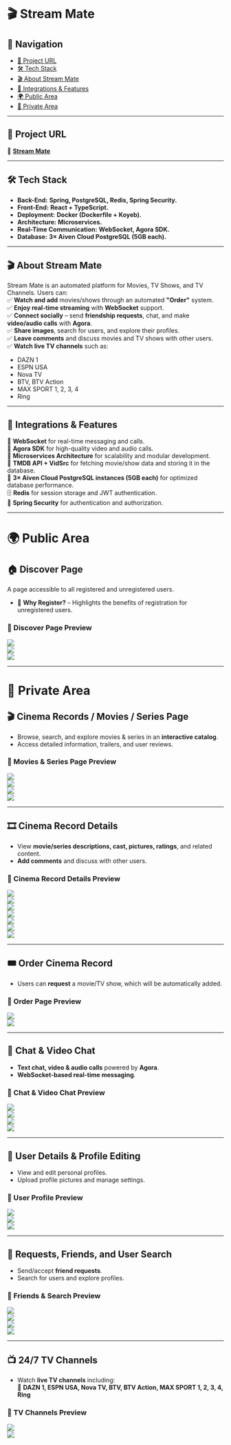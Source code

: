 # 🎬 Stream Mate  

## 🔗 Navigation  
- [🚀 Project URL](#-project-url)  
- [🛠 Tech Stack](#-tech-stack)  
- [🎬 About Stream Mate](#-about-stream-mate)  
- [🔌 Integrations & Features](#-integrations--features)  
- [🌍 Public Area](#-public-area)  
- [🔐 Private Area](#-private-area)  

---

## 🚀 Project URL  
🔗 **[Stream Mate](https://stream-mate-org.netlify.app)**  

---

## 🛠 Tech Stack  
- **Back-End:**  __Spring, PostgreSQL, Redis, Spring Security.__  
- **Front-End:**  __React + TypeScript.__  
- **Deployment:**  __Docker (Dockerfile + Koyeb).__  
- **Architecture:**  __Microservices.__  
- **Real-Time Communication:**  __WebSocket, Agora SDK.__  
- **Database:**  __3× Aiven Cloud PostgreSQL (5GB each).__  

---

## 🎬 About Stream Mate  
Stream Mate is an automated platform for Movies, TV Shows, and TV Channels. Users can:  
✅ **Watch and add** movies/shows through an automated **"Order"** system.  
✅ **Enjoy real-time streaming** with **WebSocket** support.  
✅ **Connect socially** – send **friendship requests**, chat, and make **video/audio calls** with **Agora**.  
✅ **Share images**, search for users, and explore their profiles.  
✅ **Leave comments** and discuss movies and TV shows with other users.  
✅ **Watch live TV channels** such as:  
   - DAZN 1  
   - ESPN USA  
   - Nova TV  
   - BTV, BTV Action  
   - MAX SPORT 1, 2, 3, 4  
   - Ring  

---

## 🔌 Integrations & Features  
🚀 **WebSocket** for real-time messaging and calls.  
🎥 **Agora SDK** for high-quality video and audio calls.  
🔄 **Microservices Architecture** for scalability and modular development.  
🔗 **TMDB API + VidSrc** for fetching movie/show data and storing it in the database.  
💾 **3× Aiven Cloud PostgreSQL instances (5GB each)** for optimized database performance.  
🗄 **Redis** for session storage and JWT authentication.  
🔐 **Spring Security** for authentication and authorization.  

---

# 🌍 Public Area  

## 🏠 Discover Page  
A page accessible to all registered and unregistered users.  

- 🎁 **Why Register?** – Highlights the benefits of registration for unregistered users.  

### 🔹 Discover Page Preview  
![](stream-mate-design/rsz_screenshot_7.webp)  
![](stream-mate-design/rsz_screenshot_8.webp)  
![](stream-mate-design/Screenshot_9.webp)  

---

# 🔐 Private Area  

## 🎬 Cinema Records / Movies / Series Page  
- Browse, search, and explore movies & series in an **interactive catalog**.  
- Access detailed information, trailers, and user reviews.  

### 🔹 Movies & Series Page Preview  
![](stream-mate-design/rsz_screenshot_10.webp)  
![](stream-mate-design/rsz_screenshot_11.webp)  
![](stream-mate-design/rsz_screenshot_12.png)  
![](stream-mate-design/rsz_screenshot_13.webp)  

---

## 🎞 Cinema Record Details  
- View **movie/series descriptions, cast, pictures, ratings**, and related content.  
- **Add comments** and discuss with other users.  

### 🔹 Cinema Record Details Preview  
![](stream-mate-design/rsz_screenshot_14.webp)  
![](stream-mate-design/rsz_screenshot_15.webp)  
![](stream-mate-design/rsz_screenshot_16.webp)  
![](stream-mate-design/rsz_screenshot_17.webp)  
![](stream-mate-design/rsz_screenshot_18.png)  
![](stream-mate-design/rsz_screenshot_19.webp)  
![](stream-mate-design/rsz_screenshot_20.webp)  

---

## 🎟 Order Cinema Record  
- Users can **request** a movie/TV show, which will be automatically added.  

### 🔹 Order Page Preview  
![](stream-mate-design/rsz_screenshot_21.png)  
![](stream-mate-design/rsz_screenshot_22.webp)  

---

## 💬 Chat & Video Chat  
- **Text chat, video & audio calls** powered by **Agora**.  
- **WebSocket-based real-time messaging**.  

### 🔹 Chat & Video Chat Preview  
![](stream-mate-design/rsz_screenshot_23.webp)  
![](stream-mate-design/rsz_screenshot_24.webp)  
![](stream-mate-design/rsz_screenshot_25.webp)  
![](stream-mate-design/rsz_screenshot_26.webp)  

---

## 👤 User Details & Profile Editing  
- View and edit personal profiles.  
- Upload profile pictures and manage settings.  

### 🔹 User Profile Preview  
![](stream-mate-design/rsz_screenshot_29.webp)  
![](stream-mate-design/rsz_screenshot_30.webp)  
![](stream-mate-design/rsz_screenshot_33.webp)  

---

## 🤝 Requests, Friends, and User Search  
- Send/accept **friend requests**.  
- Search for users and explore profiles.  

### 🔹 Friends & Search Preview  
![](stream-mate-design/Screenshot_27.webp)  
![](stream-mate-design/Screenshot_28.webp)  
![](stream-mate-design/rsz_screenshot_31.webp)  
![](stream-mate-design/rsz_screenshot_32.png)  

---

## 📺 24/7 TV Channels  
- Watch **live TV channels** including:  
  🎥 **DAZN 1, ESPN USA, Nova TV, BTV, BTV Action, MAX SPORT 1, 2, 3, 4, Ring**  

### 🔹 TV Channels Preview  
![](stream-mate-design/rsz_screenshot_34.webp)  
![](stream-mate-design/rsz_screenshot_35.webp)  
